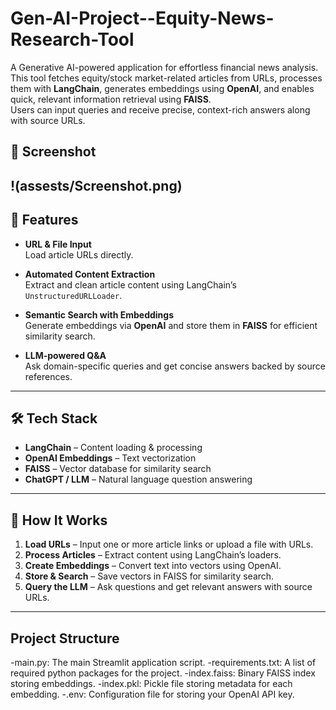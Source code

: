 # Gen-AI-Project--Equity-News-Research-Tool

A Generative AI-powered application for effortless financial news analysis.  
This tool fetches equity/stock market-related articles from URLs, processes them with **LangChain**, generates embeddings using **OpenAI**, and enables quick, relevant information retrieval using **FAISS**.  
Users can input queries and receive precise, context-rich answers along with source URLs.
## 📸 Screenshot
!(assests/Screenshot.png)
---

## 🚀 Features

- **URL & File Input**  
  Load article URLs directly.

- **Automated Content Extraction**  
  Extract and clean article content using LangChain’s `UnstructuredURLLoader`.

- **Semantic Search with Embeddings**  
  Generate embeddings via **OpenAI** and store them in **FAISS** for efficient similarity search.

- **LLM-powered Q&A**  
  Ask domain-specific queries and get concise answers backed by source references.

---

## 🛠️ Tech Stack

- **LangChain** – Content loading & processing  
- **OpenAI Embeddings** – Text vectorization  
- **FAISS** – Vector database for similarity search  
- **ChatGPT / LLM** – Natural language question answering  

---

## 📂 How It Works

1. **Load URLs** – Input one or more article links or upload a file with URLs.  
2. **Process Articles** – Extract content using LangChain’s loaders.  
3. **Create Embeddings** – Convert text into vectors using OpenAI.  
4. **Store & Search** – Save vectors in FAISS for similarity search.  
5. **Query the LLM** – Ask questions and get relevant answers with source URLs.

---
## Project Structure
-main.py: The main Streamlit application script.
-requirements.txt: A list of required python packages for the project.
-index.faiss: Binary FAISS index storing embeddings.
-index.pkl: Pickle file storing metadata for each embedding.
-.env: Configuration file for storing your OpenAI API key.
